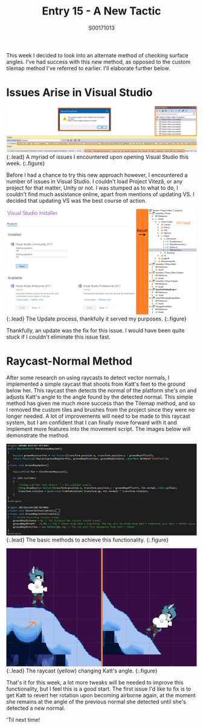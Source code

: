 ﻿---
layout: post
title: Entry 15 - A New Tactic
description: >
  A quick post detailing my change in method regarding control of Katt's angle.
author: S00171013
---

This week I decided to look into an alternate method of checking surface angles. I've had success with this new method,
as opposed to the custom tilemap method I've referred to earlier. I'll elaborate further below.

# Issues Arise in Visual Studio

![Visual Studio Issues](/assets/img/post_images/jack_images/week-15-vs-issues.png){:.lead}
A myriad of issues I encountered upon opening Visual Studio this week.
{:.figure}

Before I had a chance to try this new approach however, I encountered a number of issues in Visual Studio. 
I couldn't load Project Viteză, or any project for that matter, Unity or not. I was stumped as to what to do, I 
couldn't find much assistance online, apart from mentions of updating VS. I decided that updating VS was the best 
course of action.

![Visual Studio Fixed](/assets/img/post_images/jack_images/week-15-vs-fixed.png){:.lead}
The Update process, thankfully it served my purposes.
{:.figure}

Thankfully, an update was the fix for this issue. I would have been quite stuck if I couldn't eliminate this issue
fast.

# Raycast-Normal Method

After some research on using raycasts to detect vector normals, I implemented a simple raycast that shoots from
Katt's feet to the ground below her. This raycast then detects the normal of the platform she's on and adjusts Katt's
angle to the angle found by the detected normal. This simple method has given me much more success than the Tilemap
method, and so I removed the custom tiles and brushes from the project since they were no longer needed. A lot of 
improvements will need to be made to this raycast system, but I am confident that I can finally move forward with 
it and implement more features into the movement script. The images below will demonstrate the method.

![Groundray Methods](/assets/img/post_images/jack_images/week-15-groundray-methods.png){:.lead}
The basic methods to achieve this functionality.
{:.figure}

![Raycast in Action](/assets/img/post_images/jack_images/week-15-raycast.png){:.lead}
The raycast (yellow) changing Katt's angle.
{:.figure}

That's it for this week, a lot more tweaks will be needed to improve this functionality, but I feel this is a good 
start. The first issue I'd like to fix is to get Katt to revert her rotation upon becoming airborne again, at the moment
she remains at the angle of the previous normal she detected until she's detected a new normal.

'Til next time!